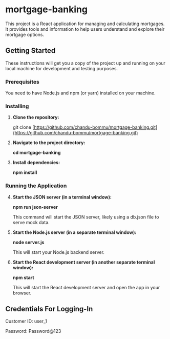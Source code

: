 # mortgage-banking

This project is a React application for managing and calculating mortgages. It provides tools and information to help users understand and explore their mortgage options. 

## Getting Started

These instructions will get you a copy of the project up and running on your local machine for development and testing purposes.

### Prerequisites

You need to have Node.js and npm (or yarn) installed on your machine.

### Installing

1. **Clone the repository:**

   git clone [https://github.com/chandu-bommu/mortgage-banking.git](https://github.com/chandu-bommu/mortgage-banking.git)

2. **Navigate to the project directory:**

   **cd mortgage-banking**

3. **Install dependencies:**

    **npm install**

### Running the Application

4. **Start the JSON server (in a terminal window):**

    **npm run json-server**

    This command will start the JSON server, likely using a db.json file to serve mock data.

6. **Start the Node.js server (in a separate terminal window):**

    **node server.js**

    This will start your Node.js backend server.

7. **Start the React development server (in another separate terminal window):**

    **npm start**

    This will start the React development server and open the app in your browser.


## Credentials For Logging-In

Customer ID: user_1
   
Password: Password@123

